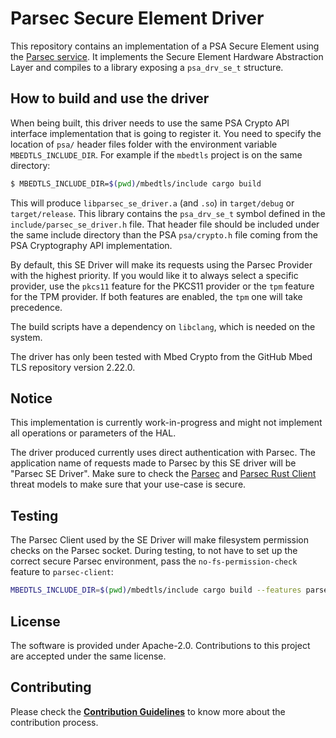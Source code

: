<!--
  -- Copyright 2020 Contributors to the Parsec project. 
  -- SPDX-License-Identifier: Apache-2.0
--->
# Parsec Secure Element Driver

This repository contains an implementation of a PSA Secure Element using the [Parsec service](https://github.com/parallaxsecond/parsec).
It implements the Secure Element Hardware Abstraction Layer and compiles to a library exposing
a `psa_drv_se_t` structure.

## How to build and use the driver

When being built, this driver needs to use the same PSA Crypto API interface
implementation that is going to register it.  You need to specify the location
of `psa/` header files folder with the environment variable
`MBEDTLS_INCLUDE_DIR`. For example if the `mbedtls` project is on the same
directory:

```bash
$ MBEDTLS_INCLUDE_DIR=$(pwd)/mbedtls/include cargo build
```

This will produce `libparsec_se_driver.a` (and `.so`) in
`target/debug` or `target/release`.  This library contains the `psa_drv_se_t`
symbol defined in the `include/parsec_se_driver.h` file.  That header file
should be included under the same include directory than the PSA `psa/crypto.h`
file coming from the PSA Cryptography API implementation.

By default, this SE Driver will make its requests using the Parsec Provider
with the highest priority. If you would like it to always select a specific provider,
use the `pkcs11` feature for the PKCS11 provider or the `tpm` feature for the TPM provider.
If both features are enabled, the `tpm` one will take precedence.

The build scripts have a dependency on `libclang`, which is needed on the
system.

The driver has only been tested with Mbed Crypto from the GitHub Mbed TLS repository version
2.22.0.

## Notice

This implementation is currently work-in-progress and might not implement all operations or
parameters of the HAL.

The driver produced currently uses direct authentication with Parsec. The
application name of requests made to Parsec by this SE driver will be "Parsec
SE Driver". Make sure to check the
[Parsec](https://parallaxsecond.github.io/parsec-book/threat_model/threat_model.html)
and [Parsec Rust
Client](https://parallaxsecond.github.io/parsec-book/threat_model/rust_client_threat_model.html)
threat models to make sure that your use-case is secure.

## Testing

The Parsec Client used by the SE Driver will make filesystem permission checks on the Parsec
socket. During testing, to not have to set up the correct secure Parsec environment, pass
the `no-fs-permission-check` feature to `parsec-client`:

```bash
MBEDTLS_INCLUDE_DIR=$(pwd)/mbedtls/include cargo build --features parsec-client/no-fs-permission-check
```

## License

The software is provided under Apache-2.0. Contributions to this project are accepted under the same license.

## Contributing

Please check the [**Contribution Guidelines**](https://parallaxsecond.github.io/parsec-book/contributing.html)
to know more about the contribution process.
